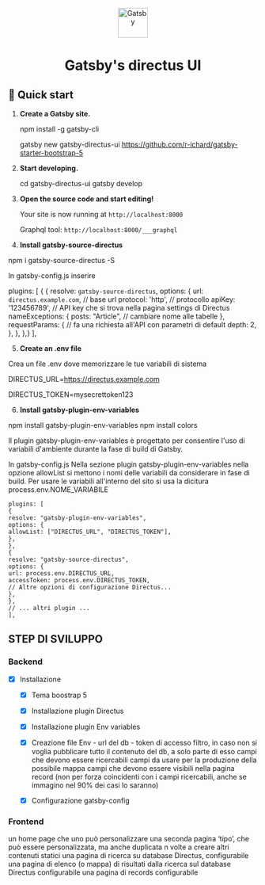 <p align="center">
  <a href="https://www.gatsbyjs.com">
    <img alt="Gatsby" src="https://www.gatsbyjs.com/Gatsby-Monogram.svg" width="60" />
  </a>
</p>
<h1 align="center">
  Gatsby's directus UI
</h1>

## 🚀 Quick start

1.  **Create a Gatsby site.**

    npm install -g gatsby-cli

    gatsby new gatsby-directus-ui https://github.com/r-ichard/gatsby-starter-bootstrap-5

2.  **Start developing.**

    cd gatsby-directus-ui
    gatsby develop

3.  **Open the source code and start editing!**

    Your site is now running at `http://localhost:8000`

    Graphql tool: `http://localhost:8000/___graphql`

4.  **Install gatsby-source-directus**

npm i gatsby-source-directus -S

In gatsby-config.js inserire

  plugins: [
    {
{
resolve: `gatsby-source-directus`,
options: {
url: `directus.example.com`, // base url
protocol: 'http', // protocollo
apiKey: '123456789', // API key che si trova nella pagina settings di Directus
nameExceptions: {
posts: "Article", // cambiare nome alle tabelle
},
requestParams: { // fa una richiesta all'API con parametri di default
depth: 2,
},
},
},}
  ],

5. **Create an .env file**

Crea un file .env dove memorizzare le tue variabili di sistema


DIRECTUS_URL=https://directus.example.com

DIRECTUS_TOKEN=mysecrettoken123

6.  **Install gatsby-plugin-env-variables**

npm install gatsby-plugin-env-variables
npm install colors

Il plugin gatsby-plugin-env-variables è progettato per consentire l'uso di variabili d'ambiente durante la fase di build di Gatsby.

In gatsby-config.js
Nella sezione plugin gatsby-plugin-env-variables nella opzione allowList si mettono i nomi delle variabili da considerare in fase di build.
Per usare le variabili all'interno del sito si usa la dicitura process.env.NOME_VARIABILE

    plugins: [
    {
    resolve: "gatsby-plugin-env-variables",
    options: {
    allowList: ["DIRECTUS_URL", "DIRECTUS_TOKEN"],
    },
    },
    {
    resolve: "gatsby-source-directus",
    options: {
    url: process.env.DIRECTUS_URL,
    accessToken: process.env.DIRECTUS_TOKEN,
    // Altre opzioni di configurazione Directus...
    },
    },
    // ... altri plugin ...
    ],

## STEP DI SVILUPPO

### Backend

- [x] Installazione

  - [x] Tema boostrap 5
  - [x] Installazione plugin Directus
  - [x] Installazione plugin Env variables
  - [x] Creazione file Env - url del db - token di accesso
        filtro, in caso non si voglia pubblicare tutto il contenuto del db, a solo parte di esso
        campi che devono essere ricercabili
        campi da usare per la produzione della possibile mappa
        campi che devono essere visibili nella pagina record (non per forza coincidenti con i campi ricercabili, anche se immagino nel 90% dei casi lo saranno)

  - [x] Configurazione gatsby-config

### Frontend

un home page che uno può personalizzare
una seconda pagina ‘tipo’, che può essere personalizzata, ma anche duplicata n volte a creare altri contenuti statici
una pagina di ricerca su database Directus, configurabile
una pagina di elenco (o mappa) di risultati dalla ricerca sul database Directus configurabile
una pagina di records configurabile
